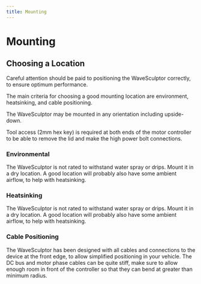 ```yaml
---
title: Mounting
---
```


# Mounting

## Choosing a Location

Careful attention should be paid to positioning the WaveSculptor correctly, to ensure optimum performance.

The main criteria for choosing a good mounting location are environment, heatsinking, and cable positioning.

The WaveSculptor may be mounted in any orientation including upside-down.

Tool access (2mm hex key) is required at both ends of the motor controller to be able to remove the lid and make the high power bolt connections.

### Environmental

The WaveSculptor is not rated to withstand water spray or drips.  Mount it in a dry location.  A good location will probably also have some ambient airflow, to help with heatsinking.

### Heatsinking

The WaveSculptor is not rated to withstand water spray or drips.  Mount it in a dry location.  A good location will probably also have some ambient airflow, to help with heatsinking.

### Cable Positioning

The WaveSculptor has been designed with all cables and connections to the device at the front edge, to allow simplified positioning in your vehicle. The DC bus and motor phase cables can be quite stiff, make sure to allow enough room in front of the controller so that they can bend at greater than minimum radius.  
